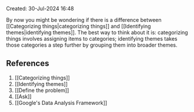 Created: 30-Jul-2024 16:48

By now you might be wondering if there is a difference between [[Categorizing things|categorizing things]] and [[Identifying themes|identifying themes]]. The best way to think about it is: categorizing things involves assigning items to categories; identifying themes takes those categories a step further by grouping them into broader themes.
## References
1. [[Categorizing things]]
2. [[Identifying themes]]
3. [[Define the problem]]
4. [[Ask]]
5. [[Google's Data Analysis Framework]]
